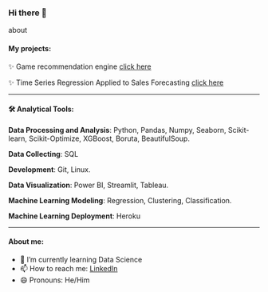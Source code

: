 ### Hi there 👋

about 

#### My projects:

✨ Game recommendation engine [click here](link.com)

✨ Time Series Regression Applied to Sales Forecasting [click here](link.com)

-----

#### 🛠️ Analytical Tools: 

**Data Processing and Analysis**: Python,  Pandas, Numpy, Seaborn, Scikit-learn, Scikit-Optimize, XGBoost, Boruta, BeautifulSoup.

**Data Collecting**: SQL

**Development**: Git, Linux.

**Data Visualization**: Power BI, Streamlit, Tableau.

**Machine Learning Modeling**: Regression, Clustering, Classification.

**Machine Learning Deployment**: Heroku

------
#### About me:
- 🌱 I’m currently learning Data Science
- 📫 How to reach me: [LinkedIn](https://www.linkedin.com/in/matheusmagrin/)
- 😄 Pronouns: He/Him

